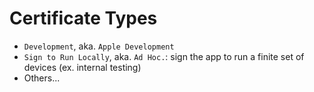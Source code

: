 # Certificate Types

- `Development`, aka. `Apple Development`
- `Sign to Run Locally`, aka. `Ad Hoc.`: sign the app to run a finite set of
  devices (ex. internal testing)
- Others...
